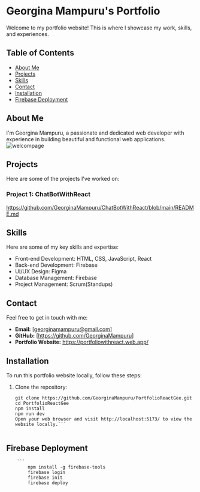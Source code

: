 # Georgina Mampuru's Portfolio

Welcome to my portfolio website! This is where I showcase my work, skills, and experiences.

## Table of Contents

- [About Me](#about-me)
- [Projects](#work)
- [Skills](#skills)
- [Contact](#contact)
- [Installation](#installation)
- [Firebase Deployment](#firebase-deployment)


## About Me

I'm Georgina Mampuru, a passionate and dedicated web developer with experience in building beautiful and functional web applications.
![welcompage](https://github.com/GeorginaMampuru/PortfolioReactGee/assets/66384787/9a0b376a-17d6-4eca-951f-746035753724)



## Projects

Here are some of the projects I've worked on:

### Project 1: ChatBotWithReact

https://github.com/GeorginaMampuru/ChatBotWithReact/blob/main/README.md



## Skills

Here are some of my key skills and expertise:

- Front-end Development: HTML, CSS, JavaScript, React
- Back-end Development: Firebase
- UI/UX Design: Figma
- Database Management: Firebase
- Project Management: Scrum(Standups)


## Contact

Feel free to get in touch with me:

- **Email:** [georginamampuru@gmail.com]
- **GitHub:** [https://github.com/GeorginaMampuru]
- **Portfolio Website:** https://portfoliowithreact.web.app/

## Installation

To run this portfolio website locally, follow these steps:

1. Clone the repository:

   ```
   git clone https://github.com/GeorginaMampuru/PortfolioReactGee.git
   cd PortfolioReactGee
   npm install
   npm run dev
   Open your web browser and visit http://localhost:5173/ to view the website locally.```
  
  ## Firebase Deployment
        ```
            npm install -g firebase-tools
            firebase login
            firebase init
            firebase deploy



